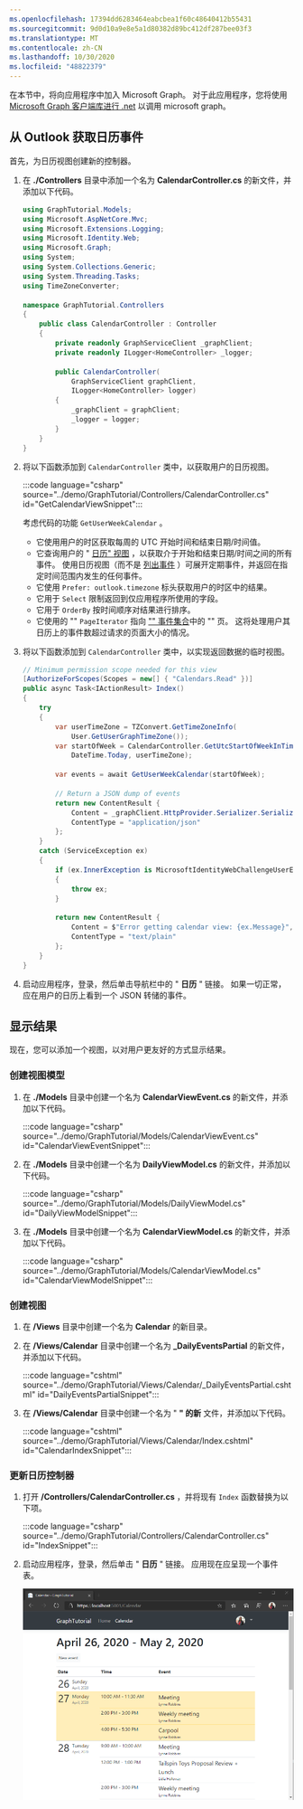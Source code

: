```yaml
---
ms.openlocfilehash: 17394dd6283464eabcbea1f60c48640412b55431
ms.sourcegitcommit: 9d0d10a9e8e5a1d80382d89bc412df287bee03f3
ms.translationtype: MT
ms.contentlocale: zh-CN
ms.lasthandoff: 10/30/2020
ms.locfileid: "48822379"
---
```

<!-- markdownlint-disable MD002 MD041 -->

在本节中，将向应用程序中加入 Microsoft Graph。 对于此应用程序，您将使用 [Microsoft Graph 客户端库进行 .net](https://github.com/microsoftgraph/msgraph-sdk-dotnet) 以调用 microsoft graph。

## <a name="get-calendar-events-from-outlook"></a>从 Outlook 获取日历事件

首先，为日历视图创建新的控制器。

1. 在 **./Controllers** 目录中添加一个名为 **CalendarController.cs** 的新文件，并添加以下代码。

    ```csharp
    using GraphTutorial.Models;
    using Microsoft.AspNetCore.Mvc;
    using Microsoft.Extensions.Logging;
    using Microsoft.Identity.Web;
    using Microsoft.Graph;
    using System;
    using System.Collections.Generic;
    using System.Threading.Tasks;
    using TimeZoneConverter;

    namespace GraphTutorial.Controllers
    {
        public class CalendarController : Controller
        {
            private readonly GraphServiceClient _graphClient;
            private readonly ILogger<HomeController> _logger;

            public CalendarController(
                GraphServiceClient graphClient,
                ILogger<HomeController> logger)
            {
                _graphClient = graphClient;
                _logger = logger;
            }
        }
    }
    ```

1. 将以下函数添加到 `CalendarController` 类中，以获取用户的日历视图。

    :::code language="csharp" source="../demo/GraphTutorial/Controllers/CalendarController.cs" id="GetCalendarViewSnippet":::

    考虑代码的功能 `GetUserWeekCalendar` 。

    - 它使用用户的时区获取每周的 UTC 开始时间和结束日期/时间值。
    - 它查询用户的 " [日历" 视图](/graph/api/calendar-list-calendarview?view=graph-rest-1.0) ，以获取介于开始和结束日期/时间之间的所有事件。 使用日历视图（而不是 [列出事件](/graph/api/user-list-events?view=graph-rest-1.0) ）可展开定期事件，并返回在指定时间范围内发生的任何事件。
    - 它使用 `Prefer: outlook.timezone` 标头获取用户的时区中的结果。
    - 它用于 `Select` 限制返回到仅应用程序所使用的字段。
    - 它用于 `OrderBy` 按时间顺序对结果进行排序。
    - 它使用的 "" `PageIterator` 指向 ["" 事件集合](/graph/sdks/paging)中的 "" 页。 这将处理用户其日历上的事件数超过请求的页面大小的情况。

1. 将以下函数添加到 `CalendarController` 类中，以实现返回数据的临时视图。

    ```csharp
    // Minimum permission scope needed for this view
    [AuthorizeForScopes(Scopes = new[] { "Calendars.Read" })]
    public async Task<IActionResult> Index()
    {
        try
        {
            var userTimeZone = TZConvert.GetTimeZoneInfo(
                User.GetUserGraphTimeZone());
            var startOfWeek = CalendarController.GetUtcStartOfWeekInTimeZone(
                DateTime.Today, userTimeZone);

            var events = await GetUserWeekCalendar(startOfWeek);

            // Return a JSON dump of events
            return new ContentResult {
                Content = _graphClient.HttpProvider.Serializer.SerializeObject(events),
                ContentType = "application/json"
            };
        }
        catch (ServiceException ex)
        {
            if (ex.InnerException is MicrosoftIdentityWebChallengeUserException)
            {
                throw ex;
            }

            return new ContentResult {
                Content = $"Error getting calendar view: {ex.Message}",
                ContentType = "text/plain"
            };
        }
    }
    ```

1. 启动应用程序，登录，然后单击导航栏中的 " **日历** " 链接。 如果一切正常，应在用户的日历上看到一个 JSON 转储的事件。

## <a name="display-the-results"></a>显示结果

现在，您可以添加一个视图，以对用户更友好的方式显示结果。

### <a name="create-view-models"></a>创建视图模型

1. 在 **./Models** 目录中创建一个名为 **CalendarViewEvent.cs** 的新文件，并添加以下代码。

    :::code language="csharp" source="../demo/GraphTutorial/Models/CalendarViewEvent.cs" id="CalendarViewEventSnippet":::

1. 在 **./Models** 目录中创建一个名为 **DailyViewModel.cs** 的新文件，并添加以下代码。

    :::code language="csharp" source="../demo/GraphTutorial/Models/DailyViewModel.cs" id="DailyViewModelSnippet":::

1. 在 **./Models** 目录中创建一个名为 **CalendarViewModel.cs** 的新文件，并添加以下代码。

    :::code language="csharp" source="../demo/GraphTutorial/Models/CalendarViewModel.cs" id="CalendarViewModelSnippet":::

### <a name="create-views"></a>创建视图

1. 在 **/Views** 目录中创建一个名为 **Calendar** 的新目录。

1. 在 **/Views/Calendar** 目录中创建一个名为 **_DailyEventsPartial** 的新文件，并添加以下代码。

    :::code language="cshtml" source="../demo/GraphTutorial/Views/Calendar/_DailyEventsPartial.cshtml" id="DailyEventsPartialSnippet":::

1. 在 **/Views/Calendar** 目录中创建一个名为 " **" 的新** 文件，并添加以下代码。

    :::code language="cshtml" source="../demo/GraphTutorial/Views/Calendar/Index.cshtml" id="CalendarIndexSnippet":::

### <a name="update-calendar-controller"></a>更新日历控制器

1. 打开 **/Controllers/CalendarController.cs** ，并将现有 `Index` 函数替换为以下项。

    :::code language="csharp" source="../demo/GraphTutorial/Controllers/CalendarController.cs" id="IndexSnippet":::

1. 启动应用程序，登录，然后单击 " **日历** " 链接。 应用现在应呈现一个事件表。

    ![事件表的屏幕截图](./images/add-msgraph-01.png)
